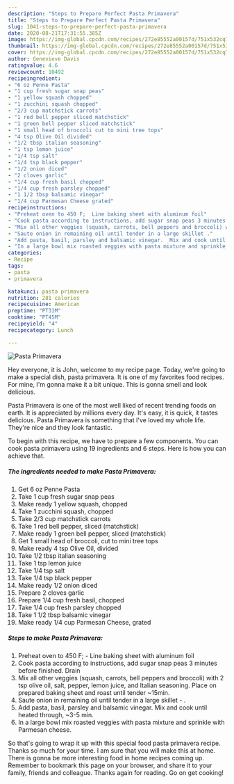 ```yaml
---
description: "Steps to Prepare Perfect Pasta Primavera"
title: "Steps to Prepare Perfect Pasta Primavera"
slug: 1041-steps-to-prepare-perfect-pasta-primavera
date: 2020-08-21T17:31:55.385Z
image: https://img-global.cpcdn.com/recipes/272e85552a00157d/751x532cq70/pasta-primavera-recipe-main-photo.jpg
thumbnail: https://img-global.cpcdn.com/recipes/272e85552a00157d/751x532cq70/pasta-primavera-recipe-main-photo.jpg
cover: https://img-global.cpcdn.com/recipes/272e85552a00157d/751x532cq70/pasta-primavera-recipe-main-photo.jpg
author: Genevieve Davis
ratingvalue: 4.6
reviewcount: 10492
recipeingredient:
- "6 oz Penne Pasta"
- "1 cup fresh sugar snap peas"
- "1 yellow squash chopped"
- "1 zucchini squash chopped"
- "2/3 cup matchstick carrots"
- "1 red bell pepper sliced matchstick"
- "1 green bell pepper sliced matchstick"
- "1 small head of broccoli cut to mini tree tops"
- "4 tsp Olive Oil divided"
- "1/2 tbsp italian seasoning"
- "1 tsp lemon juice"
- "1/4 tsp salt"
- "1/4 tsp black pepper"
- "1/2 onion diced"
- "2 cloves garlic"
- "1/4 cup fresh basil chopped"
- "1/4 cup fresh parsley chopped"
- "1 1/2 tbsp balsamic vinegar"
- "1/4 cup Parmesan Cheese grated"
recipeinstructions:
- "Preheat oven to 450 F;  Line baking sheet with aluminum foil"
- "Cook pasta according to instructions, add sugar snap peas 3 minutes before finished.  Drain"
- "Mix all other veggies (squash, carrots, bell peppers and broccoli) with 2 tsp olive oil, salt, pepper, lemon juice, and Italian seasoning.  Place on prepared baking sheet and roast until tender ~15min."
- "Saute onion in remaining oil until tender in a large skillet ."
- "Add pasta, basil, parsley and balsamic vinegar.  Mix and cook until heated through, ~3-5 min."
- "In a large bowl mix roasted veggies with pasta mixture and sprinkle with Parmesan cheese."
categories:
- Recipe
tags:
- pasta
- primavera

katakunci: pasta primavera 
nutrition: 281 calories
recipecuisine: American
preptime: "PT31M"
cooktime: "PT45M"
recipeyield: "4"
recipecategory: Lunch

---
```



![Pasta Primavera](https://img-global.cpcdn.com/recipes/272e85552a00157d/751x532cq70/pasta-primavera-recipe-main-photo.jpg)

Hey everyone, it is John, welcome to my recipe page. Today, we're going to make a special dish, pasta primavera. It is one of my favorites food recipes. For mine, I'm gonna make it a bit unique. This is gonna smell and look delicious.

Pasta Primavera is one of the most well liked of recent trending foods on earth. It is appreciated by millions every day. It's easy, it is quick, it tastes delicious. Pasta Primavera is something that I've loved my whole life. They're nice and they look fantastic.




To begin with this recipe, we have to prepare a few components. You can cook pasta primavera using 19 ingredients and 6 steps. Here is how you can achieve that.

<!--inarticleads1-->

##### The ingredients needed to make Pasta Primavera:

1. Get 6 oz Penne Pasta
1. Take 1 cup fresh sugar snap peas
1. Make ready 1 yellow squash, chopped
1. Take 1 zucchini squash, chopped
1. Take 2/3 cup matchstick carrots
1. Take 1 red bell pepper, sliced (matchstick)
1. Make ready 1 green bell pepper, sliced (matchstick)
1. Get 1 small head of broccoli, cut to mini tree tops
1. Make ready 4 tsp Olive Oil, divided
1. Take 1/2 tbsp italian seasoning
1. Take 1 tsp lemon juice
1. Take 1/4 tsp salt
1. Take 1/4 tsp black pepper
1. Make ready 1/2 onion diced
1. Prepare 2 cloves garlic
1. Prepare 1/4 cup fresh basil, chopped
1. Take 1/4 cup fresh parsley chopped
1. Take 1 1/2 tbsp balsamic vinegar
1. Make ready 1/4 cup Parmesan Cheese, grated




<!--inarticleads2-->

##### Steps to make Pasta Primavera:

1. Preheat oven to 450 F;  - Line baking sheet with aluminum foil
1. Cook pasta according to instructions, add sugar snap peas 3 minutes before finished.  Drain
1. Mix all other veggies (squash, carrots, bell peppers and broccoli) with 2 tsp olive oil, salt, pepper, lemon juice, and Italian seasoning.  Place on prepared baking sheet and roast until tender ~15min.
1. Saute onion in remaining oil until tender in a large skillet - .
1. Add pasta, basil, parsley and balsamic vinegar.  Mix and cook until heated through, ~3-5 min.
1. In a large bowl mix roasted veggies with pasta mixture and sprinkle with Parmesan cheese.




So that's going to wrap it up with this special food pasta primavera recipe. Thanks so much for your time. I am sure that you will make this at home. There is gonna be more interesting food in home recipes coming up. Remember to bookmark this page on your browser, and share it to your family, friends and colleague. Thanks again for reading. Go on get cooking!
